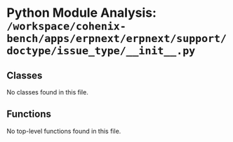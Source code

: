 # Python Module Analysis: `/workspace/cohenix-bench/apps/erpnext/erpnext/support/doctype/issue_type/__init__.py`

## Classes

No classes found in this file.


## Functions

No top-level functions found in this file.
